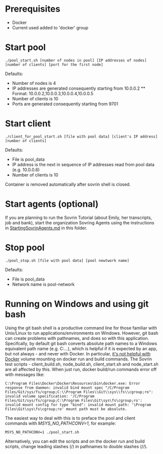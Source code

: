 # Prerequisites
* Docker
* Current used added to 'docker' group

# Start pool
```
./pool_start.sh [number of nodes in pool] [IP addresses of nodes] [number of clients] [port for the first node]
```
Defaults:
* Number of nodes is 4
* IP addresses are generated consequently starting from 10.0.0.2
** Format: 10.0.0.2,10.0.0.3,10.0.0.4,10.0.0.5
* Number of clients is 10
* Ports are generated consequently starting from 9701

# Start client
```
./client_for_pool_start.sh [file with pool data] [client's IP address] [number of clients]
```
Defaults:
* File is pool_data
* IP address is the next in sequence of IP addresses read from pool data (e.g. 10.0.0.6)
* Number of clients is 10

Container is removed automatically after sovrin shell is closed.

# Start agents (optional)

If you are planning to run the Sovrin Tutorial (about Emily, her transcripts, job and bank), start the organization Sovring Agents using the instructions in [StartingSovrinAgents.md](StartingSovrinAgents.md) in this folder.

# Stop pool
```
./pool_stop.sh [file with pool data] [pool newtwork name]
```
Defaults:
* File is pool_data
* Network name is pool-network

# Running on Windows and using git bash

Using the git bash shell is a productive command line for those familiar with Unix/Linux to run applications/environments on Windows. However, git bash can create problems with pathnames, and does so with this application. Specifcally, by default git bash converts absolute path names to a Windows equivalent path name (e.g. C:\...), which is helpful if it is expected by an app, but not always - and never with Docker.  In particular, [it's not helpful with Docker](https://github.com/moby/moby/issues/24029) volume mounting on docker run and build commands. The Sovrin test scripts - client_build.sh, node_build.sh, client_start.sh and node_start.sh are all affected by this. When just run, docker build/run commands error off with messages like:

```
C:\Program Files\Docker\Docker\Resources\bin\docker.exe: Error response from daemon: invalid bind mount spec "/C/Program Files/Git/sys/fs/cgroup;C:\\Program Files\\Git\\sys\\fs\\cgroup;ro": invalid volume specification: '/C/Program Files/Git/sys/fs/cgroup;C:\Program Files\Git\sys\fs\cgroup;ro': invalid mount config for type "bind": invalid mount path: '\Program Files\Git\sys\fs\cgroup;ro' mount path must be absolute.
```

The easiest way to deal with this is to preface the pool and client commands with *MSYS_NO_PATHCONV=1*, for example:

```
MSYS_NO_PATHCONV=1 ./pool_start.sh
```

Alternatively, you can edit the scripts and on the docker run and build scripts, change leading slashes (/) in pathnames to double slashes (//).

